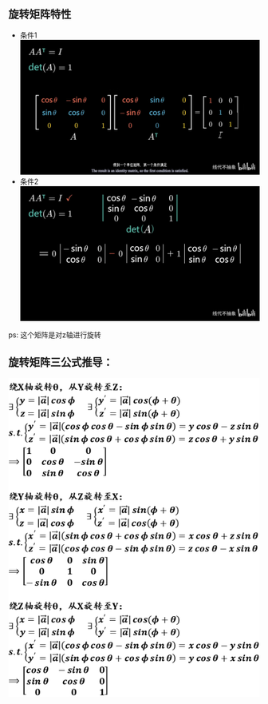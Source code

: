 ## 旋转矩阵特性
- 条件1
![alt text](ss/rr-1.png)
- 条件2
![alt text](ss/rr-2.png)

ps: 这个矩阵是对z轴进行旋转

## 旋转矩阵三公式推导：
![alt text](ss/rr-3.png)